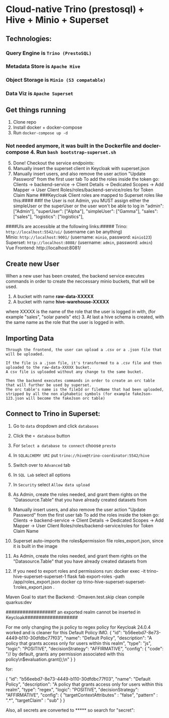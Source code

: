 # Cloud-native Trino (prestosql) + Hive + Minio + Superset
## Technologies:
### Query Engine is `Trino (PrestoSQL)`
### Metadata Store is `Apache Hive`
### Object Storage is `Minio (S3 compatable)`
### Data Viz is `Apache Superset`

## Get things running
1. Clone repo
2. Install docker + docker-compose
3. Run `docker-compose up -d`
### Not needed anymore, it was built in the Dockerfile and docler-compose 4. Run `bash bootstrap-superset.sh`
5. Done! Checkout the service endpoints:
6. Manually insert the superset client in Keycloak with superset.json
7. Manually insert users, and also remove the user action "Update Password" from the first user tab
To add the roles inside the token go: Clients -> backend-service -> Client Details -> Dedicated Scopes -> Add Mapper -> User Client Roles/roles/backend-service/roles for Token Claim Name
###Keycloak Client roles are mapped to Superset roles like this:####
##If the User is not Admin, you MUST assign either the simpleUser or the superUser or the user won't be able to log in
   "admin": ["Admin"],
   "superUser": ["Alpha"],
   "simpleUser": ["Gamma"],
   "sales": ["sales"],
   "logistics": ["logistics"],

####UIs are accessible at the following links:#####
Trino: `http://localhost:5542/ui/` (username can be anything) <br>
Minio: `http://localhost:9001/` (username: `minio`, password: `minio123`)<br>
Superset: `http://localhost:8088/` (username: `admin`, password: `admin`)<br>
Vue Frontend: http://localhost:8081/


 
 ## Create new User
 When a new user has been created, the backend service executes commands in order to create the neccessary minio buckets, that will be used. 
 1. A bucket with name **raw-data-XXXXX**
 2. A bucket with name **hive-warehouse-XXXXX**
 
 where XXXXX is the name of the role that the user is logged in with, (for example "sales", "solar panels" etc)
 3. At last a hive schema is created, with the same name as the role that the user is logged in with.


## Importing Data

	Through the frontend, the user can upload a .csv or a .json file that will be uploaded.
	
	If the file is a .json file, it's transformed to a .csv file and then uploaded to the raw-data-XXXXX bucket.
	A csv file is uploaded without any change to the same bucket.
	
	Then the backend executes commands in order to create an orc table that will further be used by superset.
	The orc table's name is the fileId or fileName that had been uploaded, stripped by all the non alphabetic symbols (for example fakeJson-123.json will become the fakeJson orc table)


## Connect to Trino in Superset:
1. Go to `data` dropdown and click `databases`
2. Click the `+ database` button
3. For `Select a database to connect` choose `presto`
4. In `SQLALCHEMY URI` put `trino://hive@trino-coordinator:5542/hive`
5. Switch over to `Advanced` tab
5. In `SQL Lab` select all options
5. In `Security` select `Allow data upload`
6. As Admin, create the roles needed, and grant them rights on the "Datasource.Table" that you have already created datasets from 
7. Manually insert users, and also remove the user action "Update Password" from the first user tab
   To add the roles inside the token go: Clients -> backend-service -> Client Details -> Dedicated Scopes -> Add Mapper -> User Client Roles/roles/backend-service/roles for Token Claim Name
8. Superset auto-imports the roles&permission file roles_export.json, since it is built in the image

9. As Admin, create the roles needed, and grant them rights on the "Datasource.Table" that you have already created datasets from
10. If you need to export roles and permissions run:
   docker exec -it trino-hive-superset-superset-1 flask fab export-roles -path /app/roles_export.json
   docker cp trino-hive-superset-superset-1:roles_export.json .

Maven Goal to start the Backend:
-Dmaven.test.skip clean compile quarkus:dev




#################If an exported realm cannot be inserted in Keycloak###################

For me only changing the js policy to regex policy for Keycloak 24.0.4 worked and is cleaner for this Default Policy IMO.
{
"id": "b56eebd7-8e73-4449-b110-30dfdbc77f03",
"name": "Default Policy",
"description": "A policy that grants access only for users within this realm",
"type": "js",
"logic": "POSITIVE",
"decisionStrategy": "AFFIRMATIVE",
"config": {
"code": "// by default, grants any permission associated with this policy\n$evaluation.grant();\n"
}
}

for:

{
"id": "b56eebd7-8e73-4449-b110-30dfdbc77f03",
"name": "Default Policy",
"description": "A policy that grants access only for users within this realm",
"type": "regex",
"logic": "POSITIVE",
"decisionStrategy": "AFFIRMATIVE",
"config": {
"targetContextAttributes" : "false",
"pattern" : ".*",
"targetClaim" : "sub"
}
}

Also, all secrets are converted to ***** so search for "secret":


